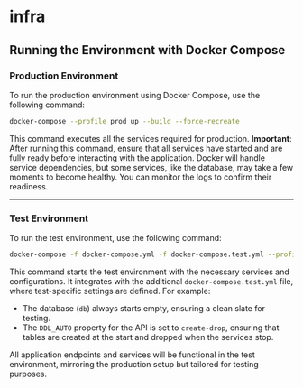 # infra

## Running the Environment with Docker Compose

### Production Environment
To run the production environment using Docker Compose, use the following command:

```bash
docker-compose --profile prod up --build --force-recreate
```

This command executes all the services required for production. **Important**: After running this command, ensure that all services have started and are fully ready before interacting with the application. Docker will handle service dependencies, but some services, like the database, may take a few moments to become healthy. You can monitor the logs to confirm their readiness.

---

### Test Environment
To run the test environment, use the following command:

```bash
docker-compose -f docker-compose.yml -f docker-compose.test.yml --profile test up --build --force-recreate
```

This command starts the test environment with the necessary services and configurations. It integrates with the additional `docker-compose.test.yml` file, where test-specific settings are defined. For example:

- The database (`db`) always starts empty, ensuring a clean slate for testing.
- The `DDL_AUTO` property for the API is set to `create-drop`, ensuring that tables are created at the start and dropped when the services stop.

All application endpoints and services will be functional in the test environment, mirroring the production setup but tailored for testing purposes.
